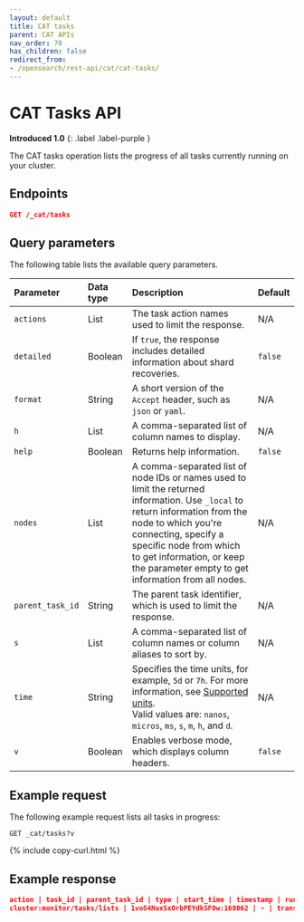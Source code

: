 ```yaml
---
layout: default
title: CAT tasks
parent: CAT APIs
nav_order: 70
has_children: false
redirect_from:
- /opensearch/rest-api/cat/cat-tasks/
---
```


# CAT Tasks API
**Introduced 1.0**
{: .label .label-purple }

The CAT tasks operation lists the progress of all tasks currently running on your cluster.

<!-- spec_insert_start
api: cat.tasks
component: endpoints
-->
## Endpoints
```json
GET /_cat/tasks
```
<!-- spec_insert_end -->


<!-- spec_insert_start
api: cat.tasks
component: query_parameters
columns: Parameter, Data type, Description, Default
include_deprecated: false
-->
## Query parameters

The following table lists the available query parameters.

| Parameter | Data type | Description | Default |
| :--- | :--- | :--- | :--- |
| `actions` | List | The task action names used to limit the response. | N/A |
| `detailed` | Boolean | If `true`, the response includes detailed information about shard recoveries. | `false` |
| `format` | String | A short version of the `Accept` header, such as `json` or `yaml`. | N/A |
| `h` | List | A comma-separated list of column names to display. | N/A |
| `help` | Boolean | Returns help information. | `false` |
| `nodes` | List | A comma-separated list of node IDs or names used to limit the returned information.  Use `_local` to return information from the node to which you're connecting, specify a specific node from which to get information, or keep the parameter empty to get information from all nodes. | N/A |
| `parent_task_id` | String | The parent task identifier, which is used to limit the response. | N/A |
| `s` | List | A comma-separated list of column names or column aliases to sort by. | N/A |
| `time` | String | Specifies the time units, for example, `5d` or `7h`. For more information, see [Supported units]({{site.url}}{{site.baseurl}}/api-reference/units/). <br> Valid values are: `nanos`, `micros`, `ms`, `s`, `m`, `h`, and `d`. | N/A |
| `v` | Boolean | Enables verbose mode, which displays column headers. | `false` |

<!-- spec_insert_end -->

## Example request

The following example request lists all tasks in progress:

```
GET _cat/tasks?v
```
{% include copy-curl.html %}


## Example response

```json
action | task_id | parent_task_id | type | start_time | timestamp | running_time | ip | node
cluster:monitor/tasks/lists | 1vo54NuxSxOrbPEYdkSF0w:168062 | - | transport | 1624337809471 | 04:56:49 | 489.5ms | 172.18.0.4 | odfe-node1     
```
